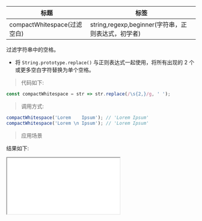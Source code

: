 | 标题                        | 标签                                               |
| --------------------------- | -------------------------------------------------- |
| compactWhitespace(过滤空白) | string,regexp,beginner(字符串，正则表达式，初学者) |

过滤字符串中的空格。

- 将 `String.prototype.replace()` 与正则表达式一起使用，将所有出现的 2 个或更多空白字符替换为单个空格。

> 代码如下:

```js
const compactWhitespace = str => str.replace(/\s{2,}/g, ' ');
```

> 调用方式:

```js
compactWhitespace('Lorem    Ipsum'); // 'Lorem Ipsum'
compactWhitespace('Lorem \n Ipsum'); // 'Lorem Ipsum'
```

> 应用场景

<div class="code-editor" data-url="codes/javascript/html/compactWhitespace.html" data-language="html"></div>

结果如下:

<iframe src="codes/javascript/html/compactWhitespace.html"></iframe>
